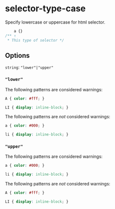 # selector-type-case

Specify lowercase or uppercase for html selector.

```css
    a {}
/** ↑
 * This type of selector */
```

## Options

`string`: `"lower"|"upper"`

### `"lower"`

The following patterns are considered warnings:

```css
A { color: #fff; }
```

```css
LI { display: inline-block; }
```

The following patterns are *not* considered warnings:

```css
a { color: #000; }
```

```css
li { display: inline-block; }
```

### `"upper"`

The following patterns are considered warnings:

```css
a { color: #000; }
```

```css
li { display: inline-block; }
```

The following patterns are *not* considered warnings:

```css
A { color: #fff; }
```

```css
LI { display: inline-block; }
```

